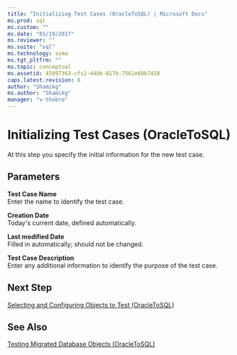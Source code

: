 ```yaml
---
title: "Initializing Test Cases (OracleToSQL) | Microsoft Docs"
ms.prod: sql
ms.custom: ""
ms.date: "01/19/2017"
ms.reviewer: ""
ms.suite: "sql"
ms.technology: ssma
ms.tgt_pltfrm: ""
ms.topic: conceptual
ms.assetid: 45897363-cfc2-44bb-817b-7561e60b7410
caps.latest.revision: 6
author: "Shamikg"
ms.author: "Shamikg"
manager: "v-thobro"
---
```

# Initializing Test Cases (OracleToSQL)
At this step you specify the initial information for the new test case.  
  
## Parameters  
**Test Case Name**  
Enter the name to identify the test case.  
  
**Creation Date**  
Today's current date, defined automatically.  
  
**Last modified Date**  
Filled in automatically; should not be changed.  
  
**Test Case Description**  
Enter any additional information to identify the purpose of the test case.  
  
## Next Step  
[Selecting and Configuring Objects to Test &#40;OracleToSQL&#41;](../../ssma/oracle/selecting-and-configuring-objects-to-test-oracletosql.md)  
  
## See Also  
[Testing Migrated Database Objects &#40;OracleToSQL&#41;](../../ssma/oracle/testing-migrated-database-objects-oracletosql.md)  
  
